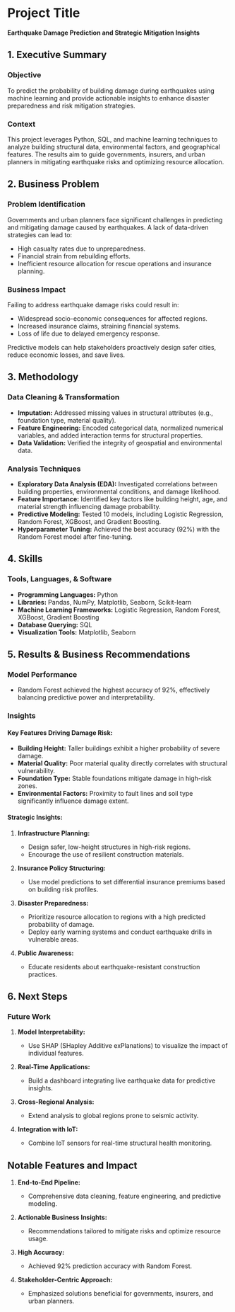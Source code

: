 # Project Title  
**Earthquake Damage Prediction and Strategic Mitigation Insights**



## 1. Executive Summary

### **Objective**  
To predict the probability of building damage during earthquakes using machine learning and provide actionable insights to enhance disaster preparedness and risk mitigation strategies.

### **Context**  
This project leverages Python, SQL, and machine learning techniques to analyze building structural data, environmental factors, and geographical features. The results aim to guide governments, insurers, and urban planners in mitigating earthquake risks and optimizing resource allocation.



## 2. Business Problem

### **Problem Identification**  
Governments and urban planners face significant challenges in predicting and mitigating damage caused by earthquakes. A lack of data-driven strategies can lead to:  
- High casualty rates due to unpreparedness.  
- Financial strain from rebuilding efforts.  
- Inefficient resource allocation for rescue operations and insurance planning.  

### **Business Impact**  
Failing to address earthquake damage risks could result in:  
- Widespread socio-economic consequences for affected regions.  
- Increased insurance claims, straining financial systems.  
- Loss of life due to delayed emergency response.  

Predictive models can help stakeholders proactively design safer cities, reduce economic losses, and save lives.



## 3. Methodology

### **Data Cleaning & Transformation**
- **Imputation:** Addressed missing values in structural attributes (e.g., foundation type, material quality).  
- **Feature Engineering:** Encoded categorical data, normalized numerical variables, and added interaction terms for structural properties.  
- **Data Validation:** Verified the integrity of geospatial and environmental data.  

### **Analysis Techniques**
- **Exploratory Data Analysis (EDA):** Investigated correlations between building properties, environmental conditions, and damage likelihood.  
- **Feature Importance:** Identified key factors like building height, age, and material strength influencing damage probability.  
- **Predictive Modeling:** Tested 10 models, including Logistic Regression, Random Forest, XGBoost, and Gradient Boosting.  
- **Hyperparameter Tuning:** Achieved the best accuracy (92%) with the Random Forest model after fine-tuning.  



## 4. Skills

### **Tools, Languages, & Software**
- **Programming Languages:** Python  
- **Libraries:** Pandas, NumPy, Matplotlib, Seaborn, Scikit-learn  
- **Machine Learning Frameworks:** Logistic Regression, Random Forest, XGBoost, Gradient Boosting  
- **Database Querying:** SQL  
- **Visualization Tools:** Matplotlib, Seaborn  



## 5. Results & Business Recommendations

### **Model Performance**  
- Random Forest achieved the highest accuracy of 92%, effectively balancing predictive power and interpretability.  

### **Insights**  
#### Key Features Driving Damage Risk:  
- **Building Height:** Taller buildings exhibit a higher probability of severe damage.  
- **Material Quality:** Poor material quality directly correlates with structural vulnerability.  
- **Foundation Type:** Stable foundations mitigate damage in high-risk zones.  
- **Environmental Factors:** Proximity to fault lines and soil type significantly influence damage extent.  

#### Strategic Insights:  
1. **Infrastructure Planning:**  
   - Design safer, low-height structures in high-risk regions.  
   - Encourage the use of resilient construction materials.  

2. **Insurance Policy Structuring:**  
   - Use model predictions to set differential insurance premiums based on building risk profiles.  

3. **Disaster Preparedness:**  
   - Prioritize resource allocation to regions with a high predicted probability of damage.  
   - Deploy early warning systems and conduct earthquake drills in vulnerable areas.  

4. **Public Awareness:**  
   - Educate residents about earthquake-resistant construction practices.  



## 6. Next Steps

### **Future Work**
1. **Model Interpretability:**  
   - Use SHAP (SHapley Additive exPlanations) to visualize the impact of individual features.  

2. **Real-Time Applications:**  
   - Build a dashboard integrating live earthquake data for predictive insights.  

3. **Cross-Regional Analysis:**  
   - Extend analysis to global regions prone to seismic activity.  

4. **Integration with IoT:**  
   - Combine IoT sensors for real-time structural health monitoring.  



## Notable Features and Impact
1. **End-to-End Pipeline:**  
   - Comprehensive data cleaning, feature engineering, and predictive modeling.  

2. **Actionable Business Insights:**  
   - Recommendations tailored to mitigate risks and optimize resource usage.  

3. **High Accuracy:**  
   - Achieved 92% prediction accuracy with Random Forest.  

4. **Stakeholder-Centric Approach:**  
   - Emphasized solutions beneficial for governments, insurers, and urban planners.  
